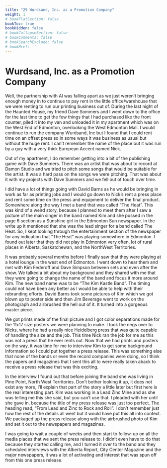 ```yaml
---
title: "29 Wurdsand, Inc. as a Promotion Company"
weight: 1
# bookFlatSection: false
bookToc: true
bookHidden: false
# bookCollapseSection: false
# bookComments: false
# bookSearchExclude: false
# bookHref: ''
---
```

# Wurdsand, Inc. as a Promotion Company
Well, the partnership with Al was falling apart as we just weren’t bringing enough money in to continue to pay rent in the little office/warehouse that we were renting to run our printing business out of.  During the last night of the Haunted House, my friend Dave Sommers and I went down to the office for the last time to get the few things that I had purchased like the front counter, piled it into my van and unloaded it in my apartment which was on the West End of Edmonton, overlooking the West Edmonton Mall.  I would continue to run the company Wurdsand, Inc but I found that I could rent time on an offset press so in some ways it was business as usual but without the huge rent.  I can’t remember the name of the place but it was run by a guy with a very thick European Accent named Nick.

Out of my apartment, I do remember getting into a bit of the publishing game with Dave Summers.  There was an artist that was about to record at Damon Studio and we tried to pitch some songs that would be suitable for the artist.  It was a hard pass on the songs we were pitching.  That was about it with my projects with Dave Summers and we fell out of touch over time.

I did have a lot of things going with David Barns as he would be bringing in work as far as printing jobs and I would go down to Nick’s rent a press place and rent some time on the press and equipment to deliver the final product.  Somewhere along the way I met a band that was called “The Heat”.  This was kind of a weird story, because I planned to meet them after I saw a picture of the main singer in the band named Kim and she possed in the page 6 section as a Sunshine girl in the Edmonton Sun newspaper.  In the write up it mentioned that she was the lead singer for a band called The Heat.  So, I kept looking through the entertainment section of the newspaper for any indication that “The Heat” was playing somewhere in Edmonton.  I found out later that they did not play in Edmonton very often, lot of rural places in Alberta, Saskatchewan, and the NorthWest Territories.

It was probably several months before I finally saw that they were playing at a hotel lounge in the west end of Edmonton.  I went down to hear them and met with Kim Federoff  and Dave Simpson between sets and even after the show.  We talked a bit about my background and they shared with me that they were going to change the name of the band and focus it more around Kim.  The new band name was to be “The Kim Kastle Band”.  The timing could not have been any better as I would be able to help with their rebranding efforts.  David Barns took some pictures of Kim which we got blown up to poster side and then Jim Beverage went to work on the photograph and airbrushed the hell out of it.  It turned into a gorgeous master piece.

We got prints made of the final picture and I got color separations made for the 11x17 size posters we were planning to make.  I took the negs over to Nicks, where he had a really nice Heidelberg press that was quite capable of handling the size and the job.  This time Nick ran the job for me as this was not a press that he ever rents out.  Now that we had prints and posters on the way, it was time for me to interview Kim to get some background information so I could put together a press release.  This was something else that none of the bands or even the record companies were doing, so I think the papers and magazines that I sent this all to were really taken aback to receive a press release that was this exciting.

In the interview I found out that before joining the band she was living in Pine Point, North West Territories.  Don’t bother looking it up, it does not exist any more, I’ll explain that part of the story a little later but first here is the real interesting part.  Kim was working in a Lead Zinc Mine and as she was telling me this she said, but you can’t use that.  I pleaded with her until she gave in, because the title of my press release was just too perfect.  The heading read, “From Lead and Zinc to Rock and Roll”.  I don’t remember just how the rest of the details all went but it would have put this all into context.  We packaged up the press release along with the airbrushed photo of Kim and set it out to the newspapers and magazines.

I was going to wait a couple of weeks and then start to follow-up on all the media places that we sent the press release to.  I didn’t even have to do that because they started calling me, and I turned it over to the band and they scheduled interviews with the Alberta Report, City Center Magazine and the major newspapers, it was a lot of activating and interest that was spun off from this one press release.